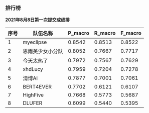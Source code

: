 ### 排行榜

**2021年8月8日第一次提交成绩排**

| 序号 | 队伍名称         | P_macro | R_macro | F_macro |
| ---- | ---------------- | ------- | ------- | ------- |
| 1    | myeclipse        | 0.8542  | 0.8513  | 0.8522  |
| 2    | 思雨美少女小分队 | 0.8052  | 0.7667  | 0.7717  |
| 3    | 今天太热了       | 0.7972  | 0.7567  | 0.7629  |
| 4    | xhdLucy          | 0.7959  | 0.7204  | 0.7278  |
| 5    | 清博AI           | 0.7877  | 0.7001  | 0.7061  |
| 6    | BERT4EVER        | 0.7702  | 0.6121  | 0.6107  |
| 7    | HighFive         | 0.7668  | 0.5773  | 0.5687  |
| 8    | DLUFER           | 0.6099  | 0.5440  | 0.5395  |


